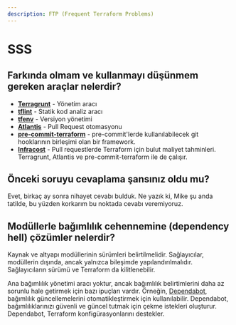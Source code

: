 ```yaml
---
description: FTP (Frequent Terraform Problems)
---
```


# SSS

## Farkında olmam ve kullanmayı düşünmem gereken araçlar nelerdir?

* [**Terragrunt**](https://terragrunt.gruntwork.io/) - Yönetim aracı
* [**tflint**](https://github.com/terraform-linters/tflint) - Statik kod analiz aracı
* [**tfenv**](https://github.com/tfutils/tfenv) - Versiyon yönetimi
* [**Atlantis**](https://www.runatlantis.io/) - Pull Request otomasyonu
* [**pre-commit-terraform**](https://github.com/antonbabenko/pre-commit-terraform) - pre-commit'lerde kullanılabilecek git hooklarının birleşimi olan bir framework.
* [**Infracost**](https://www.infracost.io) - Pull requestlerde Terraform için bulut maliyet tahminleri. Terragrunt, Atlantis ve pre-commit-terraform ile de çalışır.

## Önceki soruyu cevaplama şansınız oldu mu?

Evet, birkaç ay sonra nihayet cevabı bulduk. Ne yazık ki, Mike şu anda tatilde, bu yüzden korkarım bu noktada cevabı veremiyoruz.

## Modüllerle bağımlılık cehennemine (dependency hell) çözümler nelerdir?

Kaynak ve altyapı modüllerinin sürümleri belirtilmelidir. Sağlayıcılar, modüllerin dışında, ancak yalnızca bileşimde yapılandırılmalıdır. Sağlayıcıların sürümü ve Terraform da kilitlenebilir.

Ana bağımlılık yönetimi aracı yoktur, ancak bağımlılık belirtimlerini daha az sorunlu hale getirmek için bazı ipuçları vardır. Örneğin, [Dependabot](https://dependabot.com/), bağımlılık güncellemelerini otomatikleştirmek için kullanılabilir. Dependabot, bağımlılıklarınızı güvenli ve güncel tutmak için çekme istekleri oluşturur. Dependabot, Terraform konfigürasyonlarını destekler.
